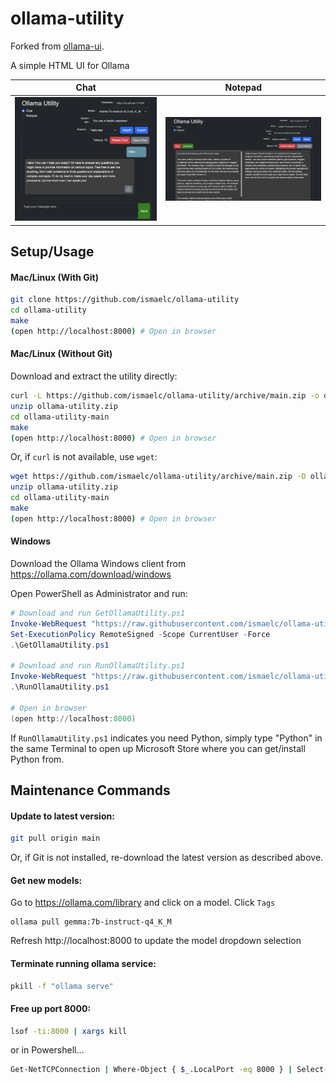 # ollama-utility

Forked from [ollama-ui](https://github.com/ollama-ui/ollama-ui).

A simple HTML UI for Ollama


| Chat | Notepad |
| ---- | ------- |
| ![Chat](images/ollama-utility-01.png) | ![Notepad](images/ollama-utility-02.png) |

## Setup/Usage

#### Mac/Linux (With Git)

```bash
git clone https://github.com/ismaelc/ollama-utility
cd ollama-utility
make
(open http://localhost:8000) # Open in browser
```

#### Mac/Linux (Without Git)

Download and extract the utility directly:

```bash
curl -L https://github.com/ismaelc/ollama-utility/archive/main.zip -o ollama-utility.zip
unzip ollama-utility.zip
cd ollama-utility-main
make
(open http://localhost:8000) # Open in browser
```

Or, if `curl` is not available, use `wget`:

```bash
wget https://github.com/ismaelc/ollama-utility/archive/main.zip -O ollama-utility.zip
unzip ollama-utility.zip
cd ollama-utility-main
make
(open http://localhost:8000) # Open in browser
```

#### Windows

Download the Ollama Windows client from https://ollama.com/download/windows

Open PowerShell as Administrator and run:

```powershell
# Download and run GetOllamaUtility.ps1
Invoke-WebRequest "https://raw.githubusercontent.com/ismaelc/ollama-utility/main/windows/GetOllamaUtility.ps1" -OutFile "GetOllamaUtility.ps1"
Set-ExecutionPolicy RemoteSigned -Scope CurrentUser -Force
.\GetOllamaUtility.ps1

# Download and run RunOllamaUtility.ps1
Invoke-WebRequest "https://raw.githubusercontent.com/ismaelc/ollama-utility/main/windows/RunOllamaUtility.ps1" -OutFile "RunOllamaUtility.ps1"
.\RunOllamaUtility.ps1

# Open in browser
(open http://localhost:8000)
```

If `RunOllamaUtility.ps1` indicates you need Python, simply type "Python" in the same Terminal to open up Microsoft Store where you can get/install Python from.

## Maintenance Commands

#### Update to latest version:

```bash
git pull origin main
```

Or, if Git is not installed, re-download the latest version as described above.

#### Get new models:

Go to https://ollama.com/library and click on a model. Click `Tags`
```
ollama pull gemma:7b-instruct-q4_K_M
```
Refresh http://localhost:8000 to update the model dropdown selection

#### Terminate running ollama service:

```bash
pkill -f "ollama serve"
```

#### Free up port 8000:

```bash
lsof -ti:8000 | xargs kill
```

or in Powershell...
```bash
Get-NetTCPConnection | Where-Object { $_.LocalPort -eq 8000 } | Select-Object -ExpandProperty OwningProcess | ForEach-Object { Stop-Process -Id $_ -Force }
```